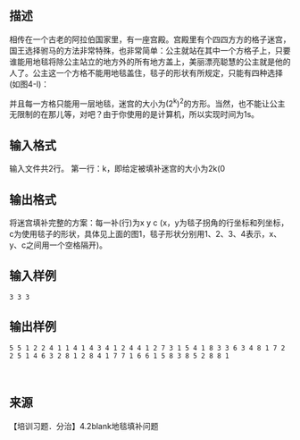 ## 描述

<p> 相传在一个古老的阿拉伯国家里，有一座宫殿。宫殿里有个四四方方的格子迷宫，国王选择驸马的方法非常特殊，也非常简单：公主就站在其中一个方格子上，只要谁能用地毯将除公主站立的地方外的所有地方盖上，美丽漂亮聪慧的公主就是他的人了。公主这一个方格不能用地毯盖住，毯子的形状有所规定，只能有四种选择(如图4-l)：<img src="/JudgeOnline/upload/image/20180429/20180429084124_26308.png" alt="" />   </p> <p> 并且每一方格只能用一层地毯，迷宫的大小为(2<sup>k</sup>)<sup>2</sup>的方形。当然，也不能让公主无限制的在那儿等，对吧？由于你使用的是计算机，所以实现时间为1s。 </p>

## 输入格式

输入文件共2行。 第一行：k，即给定被填补迷宫的大小为2k(0

## 输出格式

将迷宫填补完整的方案：每一补(行)为x y c (x，y为毯子拐角的行坐标和列坐标，c为使用毯子的形状，具体见上面的图1，毯子形状分别用1、2、3、4表示，x、y、c之间用一个空格隔开)。

## 输入样例

```plaintext
3 3 3 
```

## 输出样例

```plaintext
5 5 1 2 2 4 1 1 4 1 4 3 4 1 2 4 4 1 2 7 3 1 5 4 1 8 3 3 6 3 4 8 1 7 2 2 5 1 4 6 3 2 8 1 2 8 4 1 7 7 1 6 6 1 5 8 3 8 5 2 8 8 1 
```



 

## 来源

【培训习题．分治】4.2blank地毯填补问题

